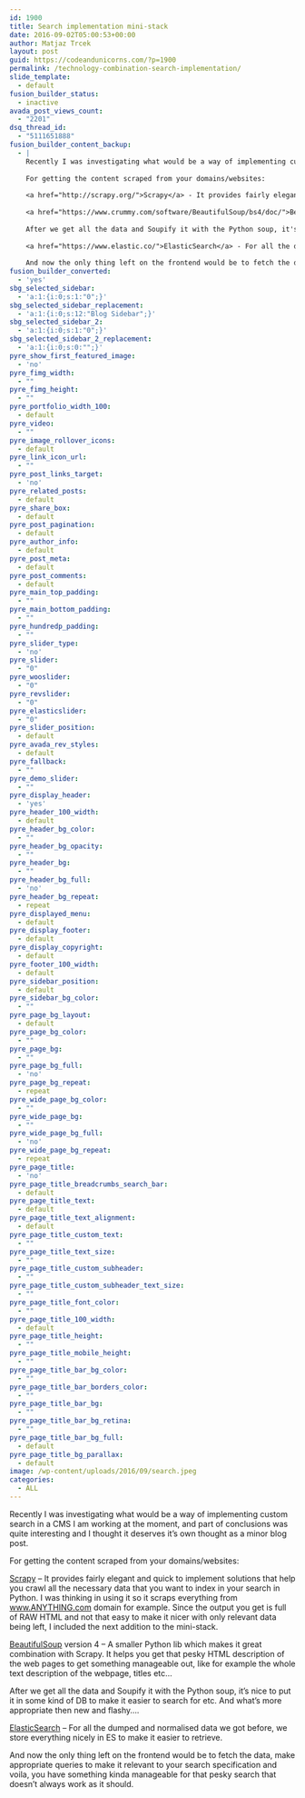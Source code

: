 ```yaml
---
id: 1900
title: Search implementation mini-stack
date: 2016-09-02T05:00:53+00:00
author: Matjaz Trcek
layout: post
guid: https://codeandunicorns.com/?p=1900
permalink: /technology-combination-search-implementation/
slide_template:
  - default
fusion_builder_status:
  - inactive
avada_post_views_count:
  - "2201"
dsq_thread_id:
  - "5111651888"
fusion_builder_content_backup:
  - |
    Recently I was investigating what would be a way of implementing custom search in a CMS I am working at the moment, and part of conclusions was quite interesting and I thought it deserves it's own thought as a minor blog post.
    
    For getting the content scraped from your domains/websites:
    
    <a href="http://scrapy.org/">Scrapy</a> - It provides fairly elegant and quick to implement solutions that help you crawl all the necessary data that you want to index in your search in Python. I was thinking in using it so it scraps everything from www.ANYTHING.com domain for example. Since the output you get is full of RAW HTML and not that easy to make it nicer with only relevant data being left, I included the next addition to the mini-stack.
    
    <a href="https://www.crummy.com/software/BeautifulSoup/bs4/doc/">BeautifulSoup</a> version 4 - A smaller Python lib which makes it great combination with Scrapy. It helps you get that pesky HTML description of the web pages to get something manageable out, like for example the whole text description of the webpage, titles etc...
    
    After we get all the data and Soupify it with the Python soup, it's nice to put it in some kind of DB to make it easier to search for etc. And what's more appropriate then new and flashy....
    
    <a href="https://www.elastic.co/">ElasticSearch</a> - For all the dumped and normalised data we got before, we store everything nicely in ES to make it easier to retrieve.
    
    And now the only thing left on the frontend would be to fetch the data, make appropriate queries to make it relevant to your search specification and voila, you have something kinda manageable for that pesky search that doesn't always work as it should.
fusion_builder_converted:
  - 'yes'
sbg_selected_sidebar:
  - 'a:1:{i:0;s:1:"0";}'
sbg_selected_sidebar_replacement:
  - 'a:1:{i:0;s:12:"Blog Sidebar";}'
sbg_selected_sidebar_2:
  - 'a:1:{i:0;s:1:"0";}'
sbg_selected_sidebar_2_replacement:
  - 'a:1:{i:0;s:0:"";}'
pyre_show_first_featured_image:
  - 'no'
pyre_fimg_width:
  - ""
pyre_fimg_height:
  - ""
pyre_portfolio_width_100:
  - default
pyre_video:
  - ""
pyre_image_rollover_icons:
  - default
pyre_link_icon_url:
  - ""
pyre_post_links_target:
  - 'no'
pyre_related_posts:
  - default
pyre_share_box:
  - default
pyre_post_pagination:
  - default
pyre_author_info:
  - default
pyre_post_meta:
  - default
pyre_post_comments:
  - default
pyre_main_top_padding:
  - ""
pyre_main_bottom_padding:
  - ""
pyre_hundredp_padding:
  - ""
pyre_slider_type:
  - 'no'
pyre_slider:
  - "0"
pyre_wooslider:
  - "0"
pyre_revslider:
  - "0"
pyre_elasticslider:
  - "0"
pyre_slider_position:
  - default
pyre_avada_rev_styles:
  - default
pyre_fallback:
  - ""
pyre_demo_slider:
  - ""
pyre_display_header:
  - 'yes'
pyre_header_100_width:
  - default
pyre_header_bg_color:
  - ""
pyre_header_bg_opacity:
  - ""
pyre_header_bg:
  - ""
pyre_header_bg_full:
  - 'no'
pyre_header_bg_repeat:
  - repeat
pyre_displayed_menu:
  - default
pyre_display_footer:
  - default
pyre_display_copyright:
  - default
pyre_footer_100_width:
  - default
pyre_sidebar_position:
  - default
pyre_sidebar_bg_color:
  - ""
pyre_page_bg_layout:
  - default
pyre_page_bg_color:
  - ""
pyre_page_bg:
  - ""
pyre_page_bg_full:
  - 'no'
pyre_page_bg_repeat:
  - repeat
pyre_wide_page_bg_color:
  - ""
pyre_wide_page_bg:
  - ""
pyre_wide_page_bg_full:
  - 'no'
pyre_wide_page_bg_repeat:
  - repeat
pyre_page_title:
  - 'no'
pyre_page_title_breadcrumbs_search_bar:
  - default
pyre_page_title_text:
  - default
pyre_page_title_text_alignment:
  - default
pyre_page_title_custom_text:
  - ""
pyre_page_title_text_size:
  - ""
pyre_page_title_custom_subheader:
  - ""
pyre_page_title_custom_subheader_text_size:
  - ""
pyre_page_title_font_color:
  - ""
pyre_page_title_100_width:
  - default
pyre_page_title_height:
  - ""
pyre_page_title_mobile_height:
  - ""
pyre_page_title_bar_bg_color:
  - ""
pyre_page_title_bar_borders_color:
  - ""
pyre_page_title_bar_bg:
  - ""
pyre_page_title_bar_bg_retina:
  - ""
pyre_page_title_bar_bg_full:
  - default
pyre_page_title_bg_parallax:
  - default
image: /wp-content/uploads/2016/09/search.jpeg
categories:
  - ALL
---
```

Recently I was investigating what would be a way of implementing custom search in a CMS I am working at the moment, and part of conclusions was quite interesting and I thought it deserves it&#8217;s own thought as a minor blog post.

For getting the content scraped from your domains/websites:

[Scrapy](http://scrapy.org/) &#8211; It provides fairly elegant and quick to implement solutions that help you crawl all the necessary data that you want to index in your search in Python. I was thinking in using it so it scraps everything from www.ANYTHING.com domain for example. Since the output you get is full of RAW HTML and not that easy to make it nicer with only relevant data being left, I included the next addition to the mini-stack.

[BeautifulSoup](https://www.crummy.com/software/BeautifulSoup/bs4/doc/) version 4 &#8211; A smaller Python lib which makes it great combination with Scrapy. It helps you get that pesky HTML description of the web pages to get something manageable out, like for example the whole text description of the webpage, titles etc&#8230;

After we get all the data and Soupify it with the Python soup, it&#8217;s nice to put it in some kind of DB to make it easier to search for etc. And what&#8217;s more appropriate then new and flashy&#8230;.

[ElasticSearch](https://www.elastic.co/) &#8211; For all the dumped and normalised data we got before, we store everything nicely in ES to make it easier to retrieve.

And now the only thing left on the frontend would be to fetch the data, make appropriate queries to make it relevant to your search specification and voila, you have something kinda manageable for that pesky search that doesn&#8217;t always work as it should.